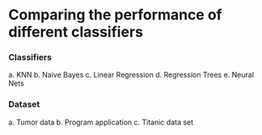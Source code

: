 # Comparing the performance of different classifiers
### Classifiers
a. KNN
b. Naive Bayes
c. Linear Regression
d. Regression Trees
e. Neural Nets
### Dataset
a. Tumor data
b. Program application
c. Titanic data set
